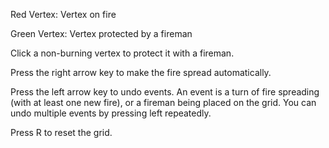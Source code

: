 Red Vertex: Vertex on fire

Green Vertex: Vertex protected by a fireman

Click a non-burning vertex to protect it with a fireman.

Press the right arrow key to make the fire spread automatically.

Press the left arrow key to undo events. An event is a turn of fire spreading (with at least one new fire), or a fireman being placed on the grid. You can undo multiple events by pressing left repeatedly.

Press R to reset the grid.
